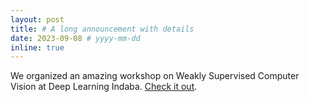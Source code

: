 ```yaml
---
layout: post
title: # A long announcement with details
date: 2023-09-08 # yyyy-mm-dd
inline: true
---
```


We organized an amazing workshop on Weakly Supervised Computer Vision at Deep Learning Indaba. [Check it out](https://wscv-indaba.github.io/2023.html).
